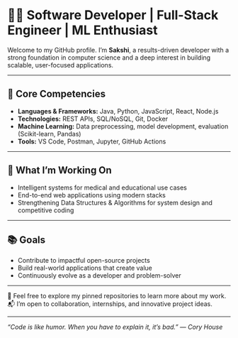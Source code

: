 # 👩‍💻 Software Developer | Full-Stack Engineer | ML Enthusiast

Welcome to my GitHub profile. I’m **Sakshi**, a results-driven developer with a strong foundation in computer science and a deep interest in building scalable, user-focused applications.

---

## 🔧 Core Competencies

- **Languages & Frameworks:** Java, Python, JavaScript, React, Node.js  
- **Technologies:** REST APIs, SQL/NoSQL, Git, Docker  
- **Machine Learning:** Data preprocessing, model development, evaluation (Scikit-learn, Pandas)  
- **Tools:** VS Code, Postman, Jupyter, GitHub Actions  

---

## 📍 What I’m Working On

- Intelligent systems for medical and educational use cases  
- End-to-end web applications using modern stacks  
- Strengthening Data Structures & Algorithms for system design and competitive coding  

---

## 📚 Goals

- Contribute to impactful open-source projects  
- Build real-world applications that create value  
- Continuously evolve as a developer and problem-solver  

---

🔗 Feel free to explore my pinned repositories to learn more about my work.  
📬 I’m open to collaboration, internships, and innovative project ideas.

---

*“Code is like humor. When you have to explain it, it’s bad.” — Cory House*


<!--
**sakshi2003-code/sakshi2003-code** is a ✨ _special_ ✨ repository because its `README.md` (this file) appears on your GitHub profile.

Here are some ideas to get you started:

- 🔭 I’m currently working on ...
- 🌱 I’m currently learning ...
- 👯 I’m looking to collaborate on ...
- 🤔 I’m looking for help with ...
- 💬 Ask me about ...
- 📫 How to reach me: ...
- 😄 Pronouns: ...
- ⚡ Fun fact: ...
-->

